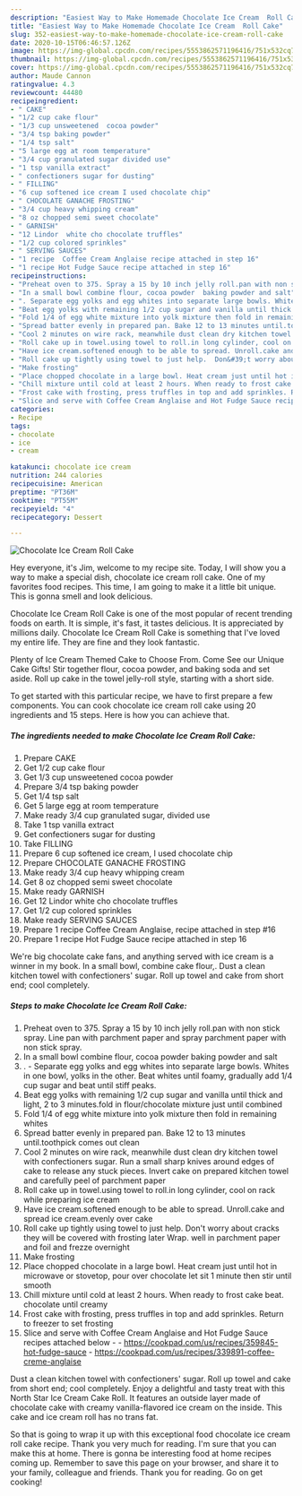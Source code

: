 ```yaml
---
description: "Easiest Way to Make Homemade Chocolate Ice Cream  Roll Cake"
title: "Easiest Way to Make Homemade Chocolate Ice Cream  Roll Cake"
slug: 352-easiest-way-to-make-homemade-chocolate-ice-cream-roll-cake
date: 2020-10-15T06:46:57.126Z
image: https://img-global.cpcdn.com/recipes/5553862571196416/751x532cq70/chocolate-ice-cream-roll-cake-recipe-main-photo.jpg
thumbnail: https://img-global.cpcdn.com/recipes/5553862571196416/751x532cq70/chocolate-ice-cream-roll-cake-recipe-main-photo.jpg
cover: https://img-global.cpcdn.com/recipes/5553862571196416/751x532cq70/chocolate-ice-cream-roll-cake-recipe-main-photo.jpg
author: Maude Cannon
ratingvalue: 4.3
reviewcount: 44480
recipeingredient:
- " CAKE"
- "1/2 cup cake flour"
- "1/3 cup unsweetened  cocoa powder"
- "3/4 tsp baking powder"
- "1/4 tsp salt"
- "5 large egg at room temperature"
- "3/4 cup granulated sugar divided use"
- "1 tsp vanilla extract"
- " confectioners sugar for dusting"
- " FILLING"
- "6 cup softened ice cream I used chocolate chip"
- " CHOCOLATE GANACHE FROSTING"
- "3/4 cup heavy whipping cream"
- "8 oz chopped semi sweet chocolate"
- " GARNISH"
- "12 Lindor  white cho chocolate truffles"
- "1/2 cup colored sprinkles"
- " SERVING SAUCES"
- "1 recipe  Coffee Cream Anglaise recipe attached in step 16"
- "1 recipe Hot Fudge Sauce recipe attached in step 16"
recipeinstructions:
- "Preheat oven to 375. Spray a 15 by 10 inch jelly roll.pan with non stick spray. Line pan with parchment paper and spray parchment paper with non stick spray."
- "In a small bowl combine flour, cocoa powder  baking powder and salt"
- ". Separate egg yolks and egg whites into separate large bowls. Whites in one bowl, yolks in the other. Beat whites until foamy, gradually add 1/4 cup sugar and beat until stiff peaks."
- "Beat egg yolks with remaining 1/2 cup sugar and vanilla until thick and light, 2 to 3 minutes.fold in flour/chocolate mixture just until combined"
- "Fold 1/4 of egg white mixture into yolk mixture then fold in remaining whites"
- "Spread batter evenly in prepared pan. Bake 12 to 13 minutes until.toothpick comes out clean"
- "Cool 2 minutes on wire rack, meanwhile dust clean dry kitchen towel with confectioners sugar. Run a small sharp knives around edges of cake to release any stuck pieces. Invert cake on prepared kitchen towel and carefully peel of parchment paper"
- "Roll cake up in towel.using towel to roll.in long cylinder, cool on rack while preparing ice cream"
- "Have ice cream.softened enough to be able to spread. Unroll.cake and spread ice cream.evenly over cake"
- "Roll cake up tightly using towel to just help.  Don&#39;t worry about cracks they will be covered with frosting later Wrap. well in parchment paper and foil and frezze overnight"
- "Make frosting"
- "Place chopped chocolate in a large bowl. Heat cream just until hot in microwave or stovetop, pour over chocolate let sit 1 minute then stir until smooth"
- "Chill mixture until cold at least 2 hours. When ready to frost cake beat. chocolate until creamy"
- "Frost cake with frosting, press truffles in top and add sprinkles. Return to freezer to set frosting"
- "Slice and serve with Coffee Cream Anglaise and Hot Fudge Sauce recipes attached below  https://cookpad.com/us/recipes/359845-hot-fudge-sauce https://cookpad.com/us/recipes/339891-coffee-creme-anglaise"
categories:
- Recipe
tags:
- chocolate
- ice
- cream

katakunci: chocolate ice cream 
nutrition: 244 calories
recipecuisine: American
preptime: "PT36M"
cooktime: "PT55M"
recipeyield: "4"
recipecategory: Dessert

---
```



![Chocolate Ice Cream  Roll Cake](https://img-global.cpcdn.com/recipes/5553862571196416/751x532cq70/chocolate-ice-cream-roll-cake-recipe-main-photo.jpg)

Hey everyone, it's Jim, welcome to my recipe site. Today, I will show you a way to make a special dish, chocolate ice cream  roll cake. One of my favorites food recipes. This time, I am going to make it a little bit unique. This is gonna smell and look delicious.

Chocolate Ice Cream  Roll Cake is one of the most popular of recent trending foods on earth. It is simple, it's fast, it tastes delicious. It is appreciated by millions daily. Chocolate Ice Cream  Roll Cake is something that I've loved my entire life. They are fine and they look fantastic.

Plenty of Ice Cream Themed Cake to Choose From. Come See our Unique Cake Gifts! Stir together flour, cocoa powder, and baking soda and set aside. Roll up cake in the towel jelly-roll style, starting with a short side.


To get started with this particular recipe, we have to first prepare a few components. You can cook chocolate ice cream  roll cake using 20 ingredients and 15 steps. Here is how you can achieve that.

<!--inarticleads1-->

##### The ingredients needed to make Chocolate Ice Cream  Roll Cake:

1. Prepare  CAKE
1. Get 1/2 cup cake flour
1. Get 1/3 cup unsweetened  cocoa powder
1. Prepare 3/4 tsp baking powder
1. Get 1/4 tsp salt
1. Get 5 large egg at room temperature
1. Make ready 3/4 cup granulated sugar, divided use
1. Take 1 tsp vanilla extract
1. Get  confectioners sugar for dusting
1. Take  FILLING
1. Prepare 6 cup softened ice cream, I used chocolate chip
1. Prepare  CHOCOLATE GANACHE FROSTING
1. Make ready 3/4 cup heavy whipping cream
1. Get 8 oz chopped semi sweet chocolate
1. Make ready  GARNISH
1. Get 12 Lindor  white cho chocolate truffles
1. Get 1/2 cup colored sprinkles
1. Make ready  SERVING SAUCES
1. Prepare 1 recipe  Coffee Cream Anglaise, recipe attached in step #16
1. Prepare 1 recipe Hot Fudge Sauce recipe attached in step 16


We&#39;re big chocolate cake fans, and anything served with ice cream is a winner in my book. In a small bowl, combine cake flour,. Dust a clean kitchen towel with confectioners&#39; sugar. Roll up towel and cake from short end; cool completely. 

<!--inarticleads2-->

##### Steps to make Chocolate Ice Cream  Roll Cake:

1. Preheat oven to 375. Spray a 15 by 10 inch jelly roll.pan with non stick spray. Line pan with parchment paper and spray parchment paper with non stick spray.
1. In a small bowl combine flour, cocoa powder  baking powder and salt
1. . - Separate egg yolks and egg whites into separate large bowls. Whites in one bowl, yolks in the other. Beat whites until foamy, gradually add 1/4 cup sugar and beat until stiff peaks.
1. Beat egg yolks with remaining 1/2 cup sugar and vanilla until thick and light, 2 to 3 minutes.fold in flour/chocolate mixture just until combined
1. Fold 1/4 of egg white mixture into yolk mixture then fold in remaining whites
1. Spread batter evenly in prepared pan. Bake 12 to 13 minutes until.toothpick comes out clean
1. Cool 2 minutes on wire rack, meanwhile dust clean dry kitchen towel with confectioners sugar. Run a small sharp knives around edges of cake to release any stuck pieces. Invert cake on prepared kitchen towel and carefully peel of parchment paper
1. Roll cake up in towel.using towel to roll.in long cylinder, cool on rack while preparing ice cream
1. Have ice cream.softened enough to be able to spread. Unroll.cake and spread ice cream.evenly over cake
1. Roll cake up tightly using towel to just help.  Don&#39;t worry about cracks they will be covered with frosting later Wrap. well in parchment paper and foil and frezze overnight
1. Make frosting
1. Place chopped chocolate in a large bowl. Heat cream just until hot in microwave or stovetop, pour over chocolate let sit 1 minute then stir until smooth
1. Chill mixture until cold at least 2 hours. When ready to frost cake beat. chocolate until creamy
1. Frost cake with frosting, press truffles in top and add sprinkles. Return to freezer to set frosting
1. Slice and serve with Coffee Cream Anglaise and Hot Fudge Sauce recipes attached below -  - https://cookpad.com/us/recipes/359845-hot-fudge-sauce - https://cookpad.com/us/recipes/339891-coffee-creme-anglaise


Dust a clean kitchen towel with confectioners&#39; sugar. Roll up towel and cake from short end; cool completely. Enjoy a delightful and tasty treat with this North Star Ice Cream Cake Roll. It features an outside layer made of chocolate cake with creamy vanilla-flavored ice cream on the inside. This cake and ice cream roll has no trans fat. 

So that is going to wrap it up with this exceptional food chocolate ice cream  roll cake recipe. Thank you very much for reading. I'm sure that you can make this at home. There is gonna be interesting food at home recipes coming up. Remember to save this page on your browser, and share it to your family, colleague and friends. Thank you for reading. Go on get cooking!
